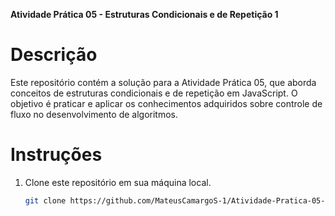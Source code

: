 **Atividade Prática 05 - Estruturas Condicionais e de Repetição 1**

# Descrição
Este repositório contém a solução para a Atividade Prática 05, que aborda conceitos de estruturas condicionais e de repetição em JavaScript. O objetivo é praticar e aplicar os conhecimentos adquiridos sobre controle de fluxo no desenvolvimento de algoritmos.

# Instruções
1. Clone este repositório em sua máquina local.
   ```bash
   git clone https://github.com/MateusCamargoS-1/Atividade-Pratica-05---Estruturas-Condicionais-e-de-repeticao-1.git
